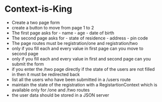 # Context-is-King


<ul>
  <li>Create a two page form</li>
  <li>create a button to move from page 1 to 2</li>
  <li>The first page asks for - name - age - date of birth</li>
  <li>The second page asks for - state of residence - address - pin code</li>
  <li>The page routes must be registration/one and registration/two</li>
  <li>only if you fill each and every value in first page can you move to second page</li>
  <li>only if you fill each and every value in first and second page can you submit the form</li>
  <li>if you enter the /two page directly if the state of the users are not filled in then it must be redirected back</li>
  <li>list all the users who have been submitted in a /users route</li>
  <li>maintain the state of the registration with a RegistartionContext which is available only for /one and /two routes</li>
  <li>the user data should be stored in a JSON server</li>
</ul>
